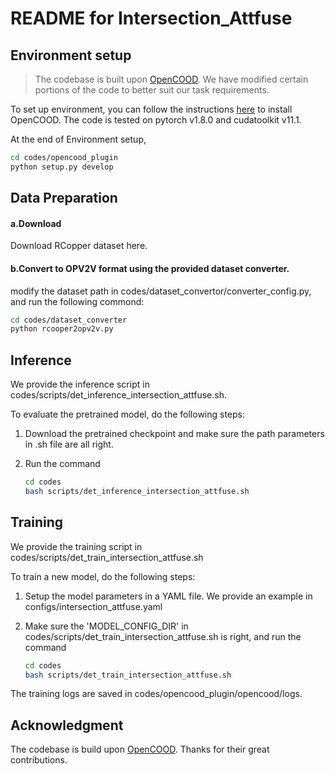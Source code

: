 # README for Intersection_Attfuse

## Environment setup
> The codebase is built upon [OpenCOOD](https://github.com/DerrickXuNu/OpenCOOD). We have modified certain portions of the code to better suit our task requirements.

To set up environment, you can follow the instructions [here](https://opencood.readthedocs.io/en/latest/md_files/installation.html) to install OpenCOOD. The code is tested on pytorch v1.8.0 and cudatoolkit v11.1.

At the end of Environment setup,
```bash
cd codes/opencood_plugin
python setup.py develop
```

## Data Preparation
#### a.Download
Download RCopper dataset here.
#### b.Convert to OPV2V format using the provided dataset converter.
modify the dataset path in codes/dataset_convertor/converter_config.py, and run the following commond:
```bash
cd codes/dataset_converter
python rcooper2opv2v.py
```

## Inference
We provide the inference script in codes/scripts/det_inference_intersection_attfuse.sh.

To evaluate the pretrained model, do the following steps:

1. Download the pretrained checkpoint and make sure the path parameters in .sh file are all right.

2. Run the command

    ```bash
    cd codes
    bash scripts/det_inference_intersection_attfuse.sh
    ```

## Training
We provide the training script in codes/scripts/det_train_intersection_attfuse.sh

To train a new model, do the following steps:

1. Setup the model parameters in a YAML file. We provide an example in configs/intersection_attfuse.yaml

2. Make sure the 'MODEL_CONFIG_DIR' in codes/scripts/det_train_intersection_attfuse.sh is right, and run the command

    ```bash
    cd codes
    bash scripts/det_train_intersection_attfuse.sh
    ```

The training logs are saved in codes/opencood_plugin/opencood/logs.


## Acknowledgment
The codebase is build upon [OpenCOOD](https://github.com/DerrickXuNu/OpenCOOD). Thanks for their great contributions.
